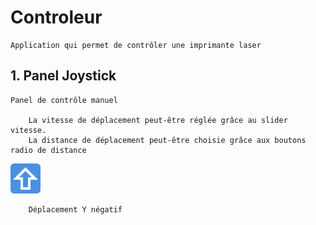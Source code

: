 # Controleur

    Application qui permet de contrôler une imprimante laser

## 1. Panel Joystick

    Panel de contrôle manuel

        La vitesse de déplacement peut-être réglée grâce au slider vitesse.
        La distance de déplacement peut-être choisie grâce aux boutons radio de distance

![ArrowUp](../img/arrow_up.png "ArrowUp")

        Déplacement Y négatif


